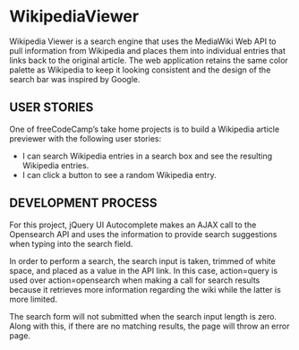 # WikipediaViewer
<p>Wikipedia Viewer is a search engine that uses the MediaWiki Web API to pull information from Wikipedia and places them into individual entries that links back to the original article. The web application retains the same color palette as Wikipedia to keep it looking consistent and the design of the search bar was inspired by Google.</p>

## USER STORIES
<p>One of freeCodeCamp’s take home projects is to build a Wikipedia article previewer with the following user stories:</p>
<ul>
  <li>I can search Wikipedia entries in a search box and see the resulting Wikipedia entries.</li>
  <li>I can click a button to see a random Wikipedia entry.</li>
</ul>

## DEVELOPMENT PROCESS
<p>For this project, jQuery UI Autocomplete makes an AJAX call to the Opensearch API and uses the information to provide search suggestions when typing into the search field.</p>
<p>In order to perform a search, the search input is taken, trimmed of white space, and placed as a value in the API link. In this case, action=query is used over action=opensearch when making a call for search results because it retrieves more information regarding the wiki while the latter is more limited.</p>
<p>The search form will not submitted when the search input length is zero. Along with this, if there are no matching results, the page will throw an error page.</p>
